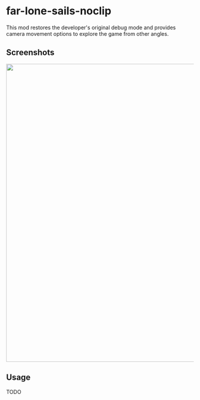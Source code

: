 # far-lone-sails-noclip
This mod restores the developer's original debug mode and provides camera movement options to explore the game from other angles.

## Screenshots
<div>
    <a href="http://yt.barichello.me"><img src="https://i.imgur.com/MOS5CuW.png" width="800"></a>
</div>

## Usage
TODO
